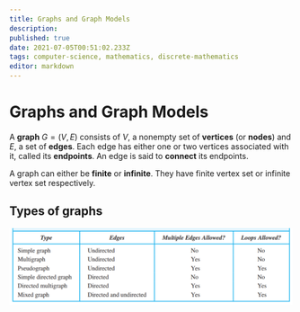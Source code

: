 ```yaml
---
title: Graphs and Graph Models
description: 
published: true
date: 2021-07-05T00:51:02.233Z
tags: computer-science, mathematics, discrete-mathematics
editor: markdown
---
```


# Graphs and Graph Models

A **graph** $G=(V, E)$ consists of $V$, a nonempty set of **vertices** (or **nodes**) and $E$, a set of **edges**. Each edge has either one or two vertices associated with it, called its **endpoints**. An edge is said to **connect** its endpoints.

A graph can either be **finite** or **infinite**. They have finite vertex set or infinite vertex set respectively.

## Types of graphs
![graph_terminology2.png](/graph_terminology2.png)